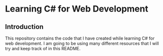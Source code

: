 # Learning C# for Web Development

## Introduction

This repository contains the code that I have created while learning C# for web development. I am going to be using many different resources that I will try and keep track of in this README.

